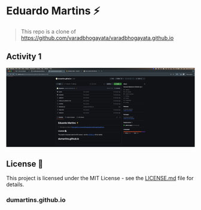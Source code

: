 # Eduardo Martins ⚡️ 
> This repo is a clone of https://github.com/varadbhogayata/varadbhogayata.github.io 

## Activity 1
<p align="center"> 
    <img src="screenshots/activity-one.png">
</p>

## License 📄
This project is licensed under the MIT License - see the [LICENSE.md](./LICENSE) file for details.
### dumartins.github.io
